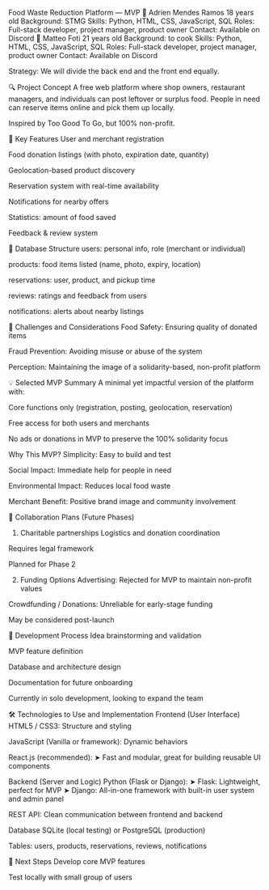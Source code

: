 Food Waste Reduction Platform — MVP
🧑
Adrien Mendes Ramos
18 years old
Background: STMG
Skills: Python, HTML, CSS, JavaScript, SQL
Roles: Full-stack developer, project manager, product owner
Contact: Available on Discord
🧑
Matteo Foti
21 years old
Background: to cook
Skills: Python, HTML, CSS, JavaScript, SQL
Roles: Full-stack developer, project manager, product owner
Contact: Available on Discord

Strategy:
We will divide the back end and the front end equally.

🔍 Project Concept
A free web platform where shop owners, restaurant managers, and individuals can post leftover or surplus food.
People in need can reserve items online and pick them up locally.

Inspired by Too Good To Go, but 100% non-profit.

🌟 Key Features
User and merchant registration

Food donation listings (with photo, expiration date, quantity)

Geolocation-based product discovery

Reservation system with real-time availability

Notifications for nearby offers

Statistics: amount of food saved

Feedback & review system

🧱 Database Structure
users: personal info, role (merchant or individual)

products: food items listed (name, photo, expiry, location)

reservations: user, product, and pickup time

reviews: ratings and feedback from users

notifications: alerts about nearby listings

🧩 Challenges and Considerations
Food Safety: Ensuring quality of donated items

Fraud Prevention: Avoiding misuse or abuse of the system

Perception: Maintaining the image of a solidarity-based, non-profit platform

💡 Selected MVP Summary
A minimal yet impactful version of the platform with:

Core functions only (registration, posting, geolocation, reservation)

Free access for both users and merchants

No ads or donations in MVP to preserve the 100% solidarity focus

Why This MVP?
Simplicity: Easy to build and test

Social Impact: Immediate help for people in need

Environmental Impact: Reduces local food waste

Merchant Benefit: Positive brand image and community involvement

🤝 Collaboration Plans (Future Phases)
1. Charitable partnerships
Logistics and donation coordination

Requires legal framework

Planned for Phase 2

2. Funding Options
Advertising: Rejected for MVP to maintain non-profit values

Crowdfunding / Donations: Unreliable for early-stage funding

May be considered post-launch

🧠 Development Process
Idea brainstorming and validation

MVP feature definition

Database and architecture design

Documentation for future onboarding

Currently in solo development, looking to expand the team

🛠️ Technologies to Use and Implementation
Frontend (User Interface)
HTML5 / CSS3: Structure and styling

JavaScript (Vanilla or framework): Dynamic behaviors

React.js (recommended):
➤ Fast and modular, great for building reusable UI components

Backend (Server and Logic)
Python (Flask or Django):
➤ Flask: Lightweight, perfect for MVP
➤ Django: All-in-one framework with built-in user system and admin panel

REST API: Clean communication between frontend and backend

Database
SQLite (local testing) or PostgreSQL (production)

Tables: users, products, reservations, reviews, notifications

📍 Next Steps
Develop core MVP features

Test locally with small group of users


